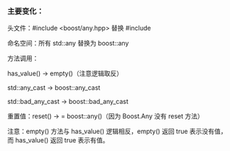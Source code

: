### 主要变化：

头文件：#include <boost/any.hpp> 替换 #include <any>

命名空间：所有 std::any 替换为 boost::any

方法调用：

has_value() → empty()（注意逻辑取反）

std::any_cast → boost::any_cast

std::bad_any_cast → boost::bad_any_cast

重置值：reset() → = boost::any()（因为 Boost.Any 没有 reset 方法）

注意：empty() 方法与 has_value() 逻辑相反，empty() 返回 true 表示没有值，而 has_value() 返回 true 表示有值。
